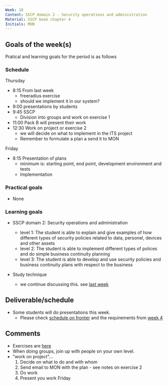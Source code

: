```yaml
---
Week: 18
Content: SSCP domain 2 - Security operations and administration
Material: SSCP book chapter 4
Initials: MON
---
```


## Goals of the week(s)
Pratical and learning goals for the period is as follows

### Schedule
Thursday
* 8:15 From last week
  * freeradius exercise
  * should we implement it in our system?
* 9:00 presentations by students
* 9:45 SSCP
  * Division into groups and work on exercise 1
* 11:00 Pack B will present their work
* 12:30 Work on project or exercise 2
  * we will decide on what to implement in the ITS project
  * Remember to formulate a plan a send it to MON

Friday
* 8:15 Presentation of plans
  * minimum is: starting point, end point, development environment and tests
  * Implementation

### Practical goals
* None

### Learning goals
* SSCP domain 2: Security operations and administration
  * level 1: The student is able to explain and give examples of how different types of security policies related to data, personel, devices and other assets
  * level 2: The student is able to implement different types of polices and do simple business continuity planning
  * level 3: The student is able to develop and use security policies and business continuity plans with respect to the business

* Study technique
  * we continue discussing this. see [last week](ww17-sscp-domain-1.md)

## Deliverable/schedule
* Some students will do presentations this week.
    * Please check [schedule on fronter](https://fronter.com/eal/links/files.phtml/1261825527$31048836$/2nd+Semester/IT+Security/ITT2+ITS+presentations.pdf)  and the requirements from [week 4](ww04-introduction.md)

## Comments
* Exercises are [here](../materials/ww18-exercises.md)
* When doing groups, join up with people on your own level.
* "work on project"...
  1. Decide on what to do and with whom
  2. Send email to MON with the plan - see notes on exercise 2
  3. Do work
  4. Present you work Friday
